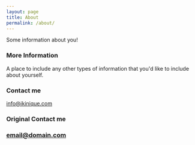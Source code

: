 ```yaml
---
layout: page
title: About
permalink: /about/
---
```


Some information about you!

### More Information

A place to include any other types of information that you'd like to include about yourself.

### Contact me

[info@ikinique.com](mailto:info@ikinique.com)

### Original Contact me 
###  [email@domain.com](mailto:email@domain.com)
